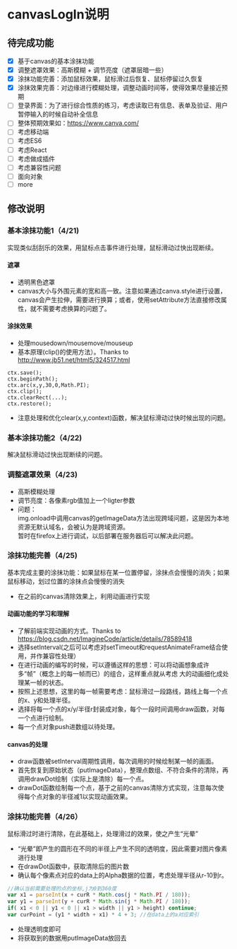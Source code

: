 # canvasLogIn说明

## 待完成功能
- [x] 基于canvas的基本涂抹功能
- [x] 调整遮罩效果：高斯模糊 + 调节亮度（遮罩层暗一些）
- [x] 涂抹功能完善：添加鼠标效果，鼠标滑过后恢复、鼠标停留过久恢复
- [x] 涂抹效果完善：对边缘进行模糊处理，调整动画时间等，使得效果尽量接近预期 
- [ ] 登录界面：为了进行综合性质的练习，考虑读取已有信息、表单及验证、用户暂停输入的时候自动补全信息
- [ ] 整体预期效果如：<https://www.canva.com/>
- [ ] 考虑移动端
- [ ] 考虑ES6
- [ ] 考虑React
- [ ] 考虑做成插件
- [ ] 考虑兼容性问题
- [ ] 面向对象
- [ ] more

## 修改说明
### 基本涂抹功能1（4/21)
  实现类似刮刮乐的效果，用鼠标点击事件进行处理，鼠标滑动过快出现断续。
#### 遮罩
- 透明黑色遮罩
- canvas大小与外围元素的宽和高一致。注意如果通过canva.style进行设置，canvas会产生拉伸，需要进行换算；或者，使用setAttribute方法直接修改属性，就不需要考虑换算的问题了。

#### 涂抹效果
- 处理mousedown/mousemove/mouseup
- 基本原理(clip()的使用方法）。Thanks to <http://www.jb51.net/html5/324517.html>
```
ctx.save();
ctx.beginPath();
ctx.arc(x,y,30,0,Math.PI);
ctx.clip();
ctx.clearRect(...);
ctx.restore();
```
- 注意处理和优化clear(x,y,context)函数，解决鼠标滑动过快时候出现的问题。

### 基本涂抹功能2（4/22)
解决鼠标滑动过快出现断续的问题。

### 调整遮罩效果（4/23)
- 高斯模糊处理
- 调节亮度：各像素rgb值加上一个ligter参数
- 问题：  
img.onload中调用canvas的getImageData方法出现跨域问题，这是因为本地资源无默认域名，会被认为是跨域资源。  
暂时在firefox上进行调试，以后部署在服务器后可以解决此问题。

### 涂抹功能完善（4/25)
基本完成主要的涂抹功能：如果鼠标在某一位置停留，涂抹点会慢慢的消失；如果鼠标移动，划过位置的涂抹点会慢慢的消失
- 在之前的canvas清除效果上，利用动画进行实现

#### 动画功能的学习和理解
- 了解前端实现动画的方式。Thanks to <https://blog.csdn.net/ImagineCode/article/details/78589418>
- 选择setInterval(之后可以考虑对setTimeout和requestAnimateFrame结合使用，并作兼容性处理）
- 在进行动画的编写的时候，可以遵循这样的思想：可以将动画想象成许多“帧”（概念上的每一帧而已）的组合，这样重点就从考虑
大的动画细化成处理某一帧的状态。
- 按照上述思想，这里的每一帧需要考虑：鼠标滑过一段路线，路线上每一个点的x、y和处理半径。
- 选择将每一个点的x/y/半径r封装成对象，每个一段时间调用draw函数，对每一个点进行绘制。
- 每一个点对象push进数组以待处理。

#### canvas的处理
- draw函数被setInterval周期性调用，每次调用的时候绘制某一帧的画面。
- 首先恢复到原始状态（putImageData），整理点数组、不符合条件的清除，再调用drawDot绘制（实际上是清除）每一个点。
- drawDot函数绘制每一个点，基于之前的canvas清除方式实现，注意每次使得每个点对象的半径减1以实现动画效果。

### 涂抹功能完善（4/26）
鼠标滑过时进行清除，在此基础上，处理滑过的效果，使之产生“光晕”
- “光晕”即产生的圆形在不同的半径上产生不同的透明度，因此需要对图片像素进行处理
- 在drawDot函数中，获取清除后的图片数
- 确认每个像素点对应的data上的Alpha数据的位置，考虑处理半径从r-10到r。
```javascript
//确认当前需要处理的点的坐标,j为0到360度
var x1 = parseInt(x + curR * Math.cos(j * Math.PI / 180));
var y1 = parseInt(y + curR * Math.sin(j * Math.PI / 180));
if( x1 < 0 || y1 < 0 || x1 > width || y1 > height) continue;
var curPoint = (y1 * width + x1) * 4 + 3; //在data上的a对应索引
```
- 处理透明度即可
- 将获取到的数据用putImageData放回去